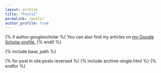 ```yaml
---
layout: archive
title: "Posts2"
permalink: /posts/
author_profile: true
---
```


{% if author.googlescholar %}
  You can also find my articles on <u><a href="{{author.googlescholar}}">my Google Scholar profile</a>.</u>
{% endif %}

{% include base_path %}

{% for post in site.posts reversed %}
  {% include archive-single.html %}
{% endfor %}
